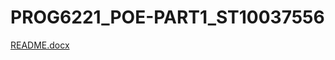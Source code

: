 # PROG6221_POE-PART1_ST10037556
[README.docx](https://github.com/thandomkhze/PROG6221_POE-PART1_ST10037556/files/11356494/README.docx)
